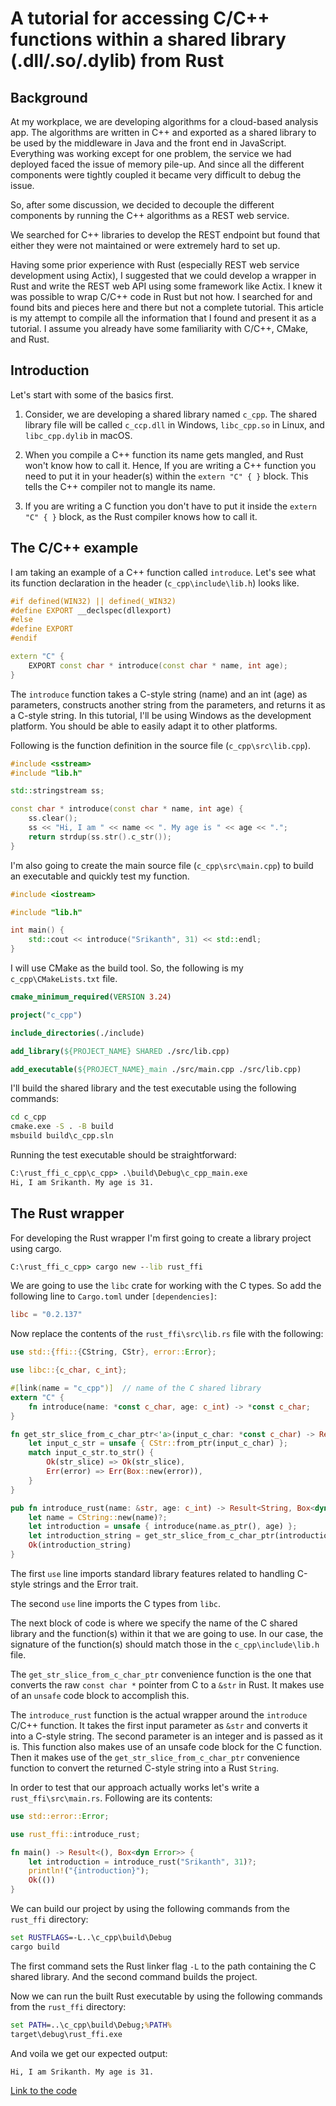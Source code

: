 # A tutorial for accessing C/C++ functions within a shared library (.dll/.so/.dylib) from Rust

## Background

At my workplace, we are developing algorithms for a cloud-based analysis app. The algorithms are written in C++ and exported as a shared library to be used by the middleware in Java and the front end in JavaScript. Everything was working except for one problem, the service we had deployed faced the issue of memory pile-up. And since all the different components were tightly coupled it became very difficult to debug the issue.

So, after some discussion, we decided to decouple the different components by running the C++ algorithms as a REST web service.

We searched for C++ libraries to develop the REST endpoint but found that either they were not maintained or were extremely hard to set up.

Having some prior experience with Rust (especially REST web service development using Actix), I suggested that we could develop a wrapper in Rust and write the REST web API using some framework like Actix. I knew it was possible to wrap C/C++ code in Rust but not how. I searched for and found bits and pieces here and there but not a complete tutorial. This article is my attempt to compile all the information that I found and present it as a tutorial. I assume you already have some familiarity with C/C++, CMake, and Rust.

## Introduction

Let's start with some of the basics first.

1.  Consider, we are developing a shared library named `c_cpp`. The shared library file will be called `c_ccp.dll` in Windows, `libc_cpp.so` in Linux, and `libc_cpp.dylib` in macOS.
    
2.  When you compile a C++ function its name gets mangled, and Rust won't know how to call it. Hence, If you are writing a C++ function you need to put it in your header(s) within the `extern "C" { }` block. This tells the C++ compiler not to mangle its name.
    
3.  If you are writing a C function you don't have to put it inside the `extern "C" { }` block, as the Rust compiler knows how to call it.
    

## The C/C++ example

I am taking an example of a C++ function called `introduce`. Let's see what its function declaration in the header (`c_cpp\include\lib.h`) looks like.

```cpp
#if defined(WIN32) || defined(_WIN32)
#define EXPORT __declspec(dllexport)
#else
#define EXPORT
#endif

extern "C" {
    EXPORT const char * introduce(const char * name, int age);
}
```

The `introduce` function takes a C-style string (name) and an int (age) as parameters, constructs another string from the parameters, and returns it as a C-style string. In this tutorial, I'll be using Windows as the development platform. You should be able to easily adapt it to other platforms.

Following is the function definition in the source file (`c_cpp\src\lib.cpp`).

```cpp
#include <sstream>
#include "lib.h"

std::stringstream ss;

const char * introduce(const char * name, int age) {
    ss.clear();
    ss << "Hi, I am " << name << ". My age is " << age << ".";
    return strdup(ss.str().c_str());
}
```

I'm also going to create the main source file (`c_cpp\src\main.cpp`) to build an executable and quickly test my function.

```cpp
#include <iostream>

#include "lib.h"

int main() {
    std::cout << introduce("Srikanth", 31) << std::endl;
}
```

I will use CMake as the build tool. So, the following is my `c_cpp\CMakeLists.txt` file.

```cmake
cmake_minimum_required(VERSION 3.24)

project("c_cpp")

include_directories(./include)

add_library(${PROJECT_NAME} SHARED ./src/lib.cpp)

add_executable(${PROJECT_NAME}_main ./src/main.cpp ./src/lib.cpp)
```

I'll build the shared library and the test executable using the following commands:

```bat
cd c_cpp
cmake.exe -S . -B build
msbuild build\c_cpp.sln
```

Running the test executable should be straightforward:
```bat
C:\rust_ffi_c_cpp\c_cpp> .\build\Debug\c_cpp_main.exe
Hi, I am Srikanth. My age is 31.
```

## The Rust wrapper

For developing the Rust wrapper I'm first going to create a library project using cargo.
```bat
C:\rust_ffi_c_cpp> cargo new --lib rust_ffi
```

We are going to use the `libc` crate for working with the C types. So add the following line to `Cargo.toml` under `[dependencies]`:
```toml
libc = "0.2.137"
```

Now replace the contents of the `rust_ffi\src\lib.rs` file with the following:
```rs
use std::{ffi::{CString, CStr}, error::Error};

use libc::{c_char, c_int};

#[link(name = "c_cpp")]  // name of the C shared library
extern "C" {
    fn introduce(name: *const c_char, age: c_int) -> *const c_char;
}

fn get_str_slice_from_c_char_ptr<'a>(input_c_char: *const c_char) -> Result<&'a str, Box<dyn Error>> {
    let input_c_str = unsafe { CStr::from_ptr(input_c_char) };
    match input_c_str.to_str() {
        Ok(str_slice) => Ok(str_slice),
        Err(error) => Err(Box::new(error)),
    }
}

pub fn introduce_rust(name: &str, age: c_int) -> Result<String, Box<dyn Error>> {
    let name = CString::new(name)?;
    let introduction = unsafe { introduce(name.as_ptr(), age) };
    let introduction_string = get_str_slice_from_c_char_ptr(introduction)?.to_string();
    Ok(introduction_string)
}
```

The first `use` line imports standard library features related to handling C-style strings and the Error trait.

The second `use` line imports the C types from `libc`.

The next block of code is where we specify the name of the C shared library and the function(s) within it that we are going to use. In our case, the signature of the function(s) should match those in the `c_cpp\include\lib.h` file.

The `get_str_slice_from_c_char_ptr` convenience function is the one that converts the raw `const char *` pointer from C to a `&str` in Rust. It makes use of an `unsafe` code block to accomplish this.

The `introduce_rust` function is the actual wrapper around the `introduce` C/C++ function. It takes the first input parameter as `&str` and converts it into a C-style string. The second parameter is an integer and is passed as it is. This function also makes use of an unsafe code block for the C function. Then it makes use of the `get_str_slice_from_c_char_ptr` convenience function to convert the returned C-style string into a Rust `String`.

In order to test that our approach actually works let's write a `rust_ffi\src\main.rs`. Following are its contents:

```rs
use std::error::Error;

use rust_ffi::introduce_rust;

fn main() -> Result<(), Box<dyn Error>> {
    let introduction = introduce_rust("Srikanth", 31)?;
    println!("{introduction}");
    Ok(())
}
```

We can build our project by using the following commands from the `rust_ffi` directory:
```bat
set RUSTFLAGS=-L..\c_cpp\build\Debug
cargo build
```

The first command sets the Rust linker flag `-L` to the path containing the C shared library. And the second command builds the project.

Now we can run the built Rust executable by using the following commands from the `rust_ffi` directory:
```bat
set PATH=..\c_cpp\build\Debug;%PATH%
target\debug\rust_ffi.exe
```

And voila we get our expected output:
```bat
Hi, I am Srikanth. My age is 31.
```

[Link to the code](https://github.com/sria91/rust_ffi_c_cpp.git)
